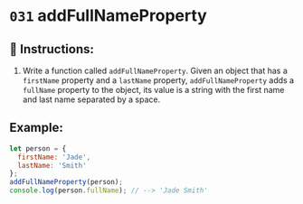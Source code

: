 # `031` addFullNameProperty

## 📝 Instructions:

1. Write a function called `addFullNameProperty`. Given an object that has a `firstName` property and a `lastName` property, `addFullNameProperty` adds a `fullName` property to the object, its value is a string with the first name and last name separated by a space.

## Example:

```Javascript
let person = {
  firstName: 'Jade',
  lastName: 'Smith'
};
addFullNameProperty(person);
console.log(person.fullName); // --> 'Jade Smith'
```

